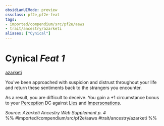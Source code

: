 ```yaml
---
obsidianUIMode: preview
cssclass: pf2e,pf2e-feat
tags:
- imported/compendium/src/pf2e/aaws
- trait/ancestry/azarketi
aliases: ["Cynical"]
---
```

# Cynical  *Feat 1*  
[azarketi](azarketi-loag.md)  


You've been approached with suspicion and distrust throughout your life and return these sentiments back to the strangers you encounter.

As a result, you are difficult to deceive. You gain a +1 circumstance bonus to your [Perception](../skills.md#Perception) DC against [Lies](lie.md) and [Impersonations](impersonate.md).

*Source: Azarketi Ancestry Web Supplement p. 4*  
%% #imported/compendium/src/pf2e/aaws #trait/ancestry/azarketi %%